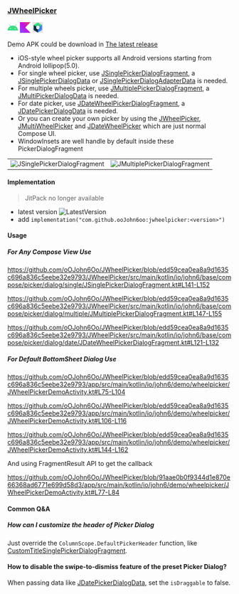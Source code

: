 ### [JWheelPicker]

<p float="left">
  <img src="https://raw.githubusercontent.com/github/explore/8baf984947f4d9c32006bd03fa4c51ff91aadf8d/topics/android/android.png"  width="24" />
  <img src="https://raw.githubusercontent.com/github/explore/4479d2a2c854198cb00160f8593519c14dc3b905/topics/kotlin/kotlin.png" width="24" />
  <img src="https://raw.githubusercontent.com/github/explore/ae48d1ca3274c0c3a90f872e605eaef069a16771/topics/jetpack-compose/jetpack-compose.png" width="24" />
</p>

Demo APK could be download in [The latest release]

* iOS-style wheel picker supports all Android versions starting from Android lollipop(5.0).
* For single wheel picker, use [JSinglePickerDialogFragment], a [JSinglePickerDialogData] or [JSinglePickerDialogAdapterData] is needed.
* For multiple wheels picker, use [JMultiplePickerDialogFragment], a [JMultiPickerDialogData] is needed.
* For date picker, use [JDateWheelPickerDialogFragment], a [JDatePickerDialogData] is needed.
* Or you can create your own picker by using the [JWheelPicker], [JMultiWheelPicker] and [JDateWheelPicker] which are just normal Compose UI.
* WindowInsets are well handle by default inside these PickerDialogFragment

|||
| ---- | ---- |
| <img src="https://github.com/oOJohn6Oo/JWheelPicker/assets/24718357/4e25e324-bfd5-4510-a522-a5f642581d3e" alt="JSinglePickerDialogFragment"/>|<img src="https://github.com/oOJohn6Oo/JWheelPicker/assets/24718357/360d5bc8-333a-4d5b-ba59-5d772bbda831" alt="JMultiplePickerDialogFragment"/>|

#### Implementation
> JitPack no longer available
- latest version ![LatestVersion]
- add `implementation("com.github.ooJohn6oo:jwheelpicker:<version>")`

#### Usage

##### For Any Compose View Use

https://github.com/oOJohn6Oo/JWheelPicker/blob/edd59cea0ea8a9d1635c696a836c5eebe32e9793/JWheelPicker/src/main/kotlin/io/john6/base/compose/picker/dialog/single/JSinglePickerDialogFragment.kt#L141-L152

https://github.com/oOJohn6Oo/JWheelPicker/blob/edd59cea0ea8a9d1635c696a836c5eebe32e9793/JWheelPicker/src/main/kotlin/io/john6/base/compose/picker/dialog/multiple/JMultiplePickerDialogFragment.kt#L147-L155

https://github.com/oOJohn6Oo/JWheelPicker/blob/edd59cea0ea8a9d1635c696a836c5eebe32e9793/JWheelPicker/src/main/kotlin/io/john6/base/compose/picker/dialog/date/JDateWheelPickerDialogFragment.kt#L121-L132

##### For Default BottomSheet Dialog Use

https://github.com/oOJohn6Oo/JWheelPicker/blob/edd59cea0ea8a9d1635c696a836c5eebe32e9793/app/src/main/kotlin/io/john6/demo/wheelpicker/JWheelPickerDemoActivity.kt#L75-L104

https://github.com/oOJohn6Oo/JWheelPicker/blob/edd59cea0ea8a9d1635c696a836c5eebe32e9793/app/src/main/kotlin/io/john6/demo/wheelpicker/JWheelPickerDemoActivity.kt#L106-L116

https://github.com/oOJohn6Oo/JWheelPicker/blob/edd59cea0ea8a9d1635c696a836c5eebe32e9793/app/src/main/kotlin/io/john6/demo/wheelpicker/JWheelPickerDemoActivity.kt#L144-L162

And using FragmentResult API to get the callback

https://github.com/oOJohn6Oo/JWheelPicker/blob/91aae0b0f9344d1e870e66368ad6771e699d58d3/app/src/main/kotlin/io/john6/demo/wheelpicker/JWheelPickerDemoActivity.kt#L77-L84


#### Common Q&A

##### How can I customize the header of Picker Dialog
Just override the `ColumnScope.DefaultPickerHeader` function, like [CustomTitleSinglePickerDialogFragment].

#### How to disable the swipe-to-dismiss feature of the preset Picker Dialog?
When passing data like [JDatePickerDialogData], set the `isDraggable` to false.



[LatestVersion]: https://badgen.net/maven/v/maven-central/io.github.oojohn6oo/jwheelpicker
[JWheelPicker]: ./JWheelPicker/src/main/kotlin/io/john6/base/compose/picker/JWheelPicker.kt
[JMultiWheelPicker]: ./JWheelPicker/src/main/kotlin/io/john6/base/compose/picker/JMultiWheelPicker.kt
[JDateWheelPicker]: ./JWheelPicker/src/main/kotlin/io/john6/base/compose/picker/JDateWheelPicker.kt
[JSinglePickerDialogFragment]: ./JWheelPicker/src/main/kotlin/io/john6/base/compose/picker/dialog/single/JSinglePickerDialogFragment.kt
[JSinglePickerDialogData]: ./JWheelPicker/src/main/kotlin/io/john6/base/compose/picker/dialog/single/JSinglePickerDialogData.kt
[JSinglePickerDialogAdapterData]: ./JWheelPicker/src/main/kotlin/io/john6/base/compose/picker/dialog/single/JSinglePickerDialogAdapterData.kt
[JMultiplePickerDialogFragment]: ./JWheelPicker/src/main/kotlin/io/john6/base/compose/picker/dialog/multiple/JMultiplePickerDialogFragment.kt
[JMultiPickerDialogData]: ./JWheelPicker/src/main/kotlin/io/john6/base/compose/picker/dialog/multiple/JMultiPickerDialogData.kt
[JDateWheelPickerDialogFragment]: ./JWheelPicker/src/main/kotlin/io/john6/base/compose/picker/dialog/multiple/JDateWheelPickerDialogFragment.kt
[JDatePickerDialogData]: ./JWheelPicker/src/main/kotlin/io/john6/base/compose/picker/dialog/multiple/JDatePickerDialogData.kt
[IJPickerAdapter]: ./JWheelPicker/src/main/kotlin/io/john6/base/compose/picker/dialog/IJPickerAdapter.kt
[CustomTitleSinglePickerDialogFragment]: ./app/src/main/kotlin/io/john6/demo/wheelpicker/CustomTitleSinglePickerDialogFragment.kt
[The latest release]: https://github.com/oOJohn6Oo/JWheelPicker/releases/latest